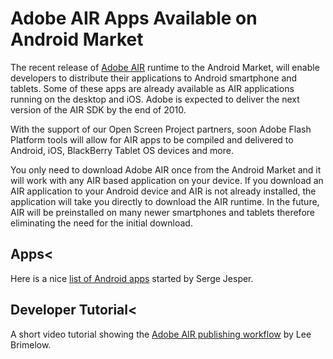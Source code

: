 # Adobe AIR Apps Available on Android Market
The recent release of <a href="http://www.adobe.com/products/air/">Adobe AIR</a> runtime to the Android Market, will enable developers to distribute their applications to Android smartphone and tablets.  Some of these apps are already available as AIR applications running on the desktop and iOS. Adobe is expected to deliver the next version of the AIR SDK by the end of 2010.

With the support of our Open Screen Project partners, soon Adobe Flash Platform tools will allow for AIR apps to be compiled and delivered to Android, iOS, BlackBerry Tablet OS devices and more.

You only need to download Adobe AIR once from the Android Market and it will work with any AIR based application on your device. If you download an AIR application to your Android device and AIR is not already installed, the application will take you directly to download the AIR runtime.  In the future, AIR will be preinstalled on many newer smartphones and tablets therefore eliminating the need for the initial download.

## Apps<

Here is a nice <a href="http://www.appbrain.com/user/webkitchen/air-applications">list of Android apps</a> started by Serge Jesper.

## Developer Tutorial<

A short video tutorial showing the <a href="http://gotoandlearn.com/play.php?id=131">Adobe AIR publishing workflow</a> by Lee Brimelow.
